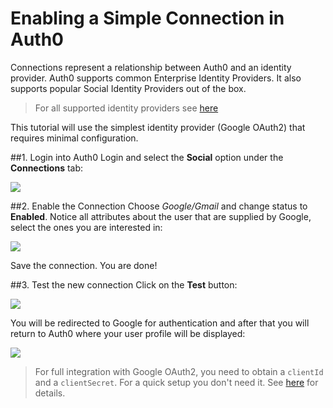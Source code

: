 # Enabling a Simple Connection in Auth0

Connections represent a relationship between Auth0 and an identity provider. Auth0 supports common Enterprise Identity Providers. It also supports popular Social Identity Providers out of the box.

> For all supported identity providers see [here](identityproviders)

This tutorial will use the simplest identity provider (Google OAuth2) that requires minimal configuration.

##1. Login into Auth0
Login and select the __Social__ option under the __Connections__ tab:

![](img/connection-add.png)

##2. Enable the Connection 
Choose _Google/Gmail_ and change status to __Enabled__. Notice all attributes about the user that are supplied by Google, select the ones you are interested in:

![](img/connection-add-idp-attributes.png)

Save the connection. You are done!

##3. Test the new connection
Click on the __Test__ button:

![](img/connection-add-idp-test.png)

You will be redirected to Google for authentication and after that you will return to Auth0 where your user profile will be displayed:

![](img/connection-add-idp-test-r.png)

> For full integration with Google OAuth2, you need to obtain a `clientId` and a `clientSecret`. For a quick setup you don't need it. See [here](goog-clientid) for details.
